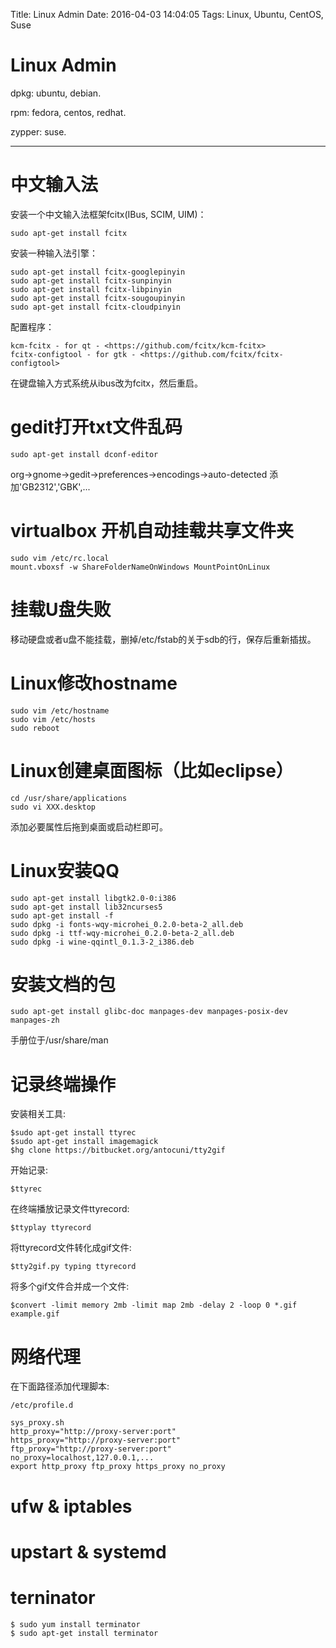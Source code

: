 Title: Linux Admin
Date: 2016-04-03 14:04:05
Tags: Linux, Ubuntu, CentOS, Suse



# Linux Admin

dpkg: ubuntu, debian.

rpm: fedora, centos, redhat.

zypper: suse.

***

# 中文输入法

安装一个中文输入法框架fcitx(IBus, SCIM, UIM)：

    sudo apt-get install fcitx

安装一种输入法引擎：

    sudo apt-get install fcitx-googlepinyin
    sudo apt-get install fcitx-sunpinyin
    sudo apt-get install fcitx-libpinyin
    sudo apt-get install fcitx-sougoupinyin
    sudo apt-get install fcitx-cloudpinyin

配置程序：

    kcm-fcitx - for qt - <https://github.com/fcitx/kcm-fcitx>
    fcitx-configtool - for gtk - <https://github.com/fcitx/fcitx-configtool>

在键盘输入方式系统从ibus改为fcitx，然后重启。

# gedit打开txt文件乱码

    sudo apt-get install dconf-editor

org->gnome->gedit->preferences->encodings->auto-detected
添加'GB2312','GBK',...

# virtualbox 开机自动挂载共享文件夹

    sudo vim /etc/rc.local
    mount.vboxsf -w ShareFolderNameOnWindows MountPointOnLinux

# 挂载U盘失败

移动硬盘或者u盘不能挂载，删掉/etc/fstab的关于sdb的行，保存后重新插拔。

# Linux修改hostname

    sudo vim /etc/hostname
    sudo vim /etc/hosts
    sudo reboot

# Linux创建桌面图标（比如eclipse）

    cd /usr/share/applications
    sudo vi XXX.desktop

添加必要属性后拖到桌面或启动栏即可。

# Linux安装QQ

    sudo apt-get install libgtk2.0-0:i386
    sudo apt-get install lib32ncurses5
    sudo apt-get install -f
    sudo dpkg -i fonts-wqy-microhei_0.2.0-beta-2_all.deb
    sudo dpkg -i ttf-wqy-microhei_0.2.0-beta-2_all.deb
    sudo dpkg -i wine-qqintl_0.1.3-2_i386.deb

# 安装文档的包

    sudo apt-get install glibc-doc manpages-dev manpages-posix-dev manpages-zh

手册位于/usr/share/man

# 记录终端操作

安装相关工具:

    $sudo apt-get install ttyrec
    $sudo apt-get install imagemagick
    $hg clone https://bitbucket.org/antocuni/tty2gif

开始记录:

    $ttyrec

在终端播放记录文件ttyrecord:

    $ttyplay ttyrecord

将ttyrecord文件转化成gif文件:

    $tty2gif.py typing ttyrecord

将多个gif文件合并成一个文件:

    $convert -limit memory 2mb -limit map 2mb -delay 2 -loop 0 *.gif example.gif

# 网络代理

在下面路径添加代理脚本:

    /etc/profile.d

    sys_proxy.sh
    http_proxy="http://proxy-server:port"
    https_proxy="http://proxy-server:port"
    ftp_proxy="http://proxy-server:port"
    no_proxy=localhost,127.0.0.1,...
    export http_proxy ftp_proxy https_proxy no_proxy

# ufw & iptables

# upstart & systemd

# terninator

    $ sudo yum install terminator
    $ sudo apt-get install terminator
